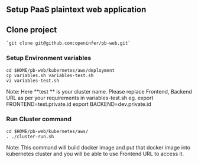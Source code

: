 ## Setup PaaS plaintext web application ##

## Clone project ##
    
    `git clone git@github.com:openinfer/pb-web.git`

### Setup Environment variables ###

    cd $HOME/pb-web/kubernetes/aws/deployment
    cp variables.sh variables-test.sh  
    vi variables-test.sh

Note: Here **test ** is your cluster name. Please replace Frontend, Backend URL as per your requirements in variables-test.sh 
eg. export FRONTEND=test.private.id
    export BACKEND=dev.private.id

### Run Cluster command ###

    cd $HOME/pb-web/kubernetes/aws/
    . ./cluster-run.sh

Note: This command will build docker image and put that docker image into kubernetes cluster and you will be able to use Frontend URL to access it.